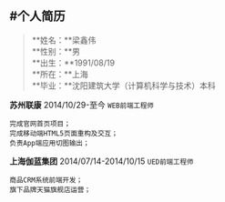 #个人简历
---
>**姓名：**梁鑫伟<br>
**性别：**男<br>
**出生：**1991/08/19<br>
**所在：**上海<br>
**毕业：**沈阳建筑大学（计算机科学与技术）本科<br>

**苏州联康** 2014/10/29-至今
`WEB前端工程师`
```
完成官网首页项目；
完成移动端HTML5页面重构及交互；
负责App端应用切图输出；
```

**上海伽蓝集团** 2014/07/14-2014/10/15
`UED前端工程师`
```
商品CRM系统前端开发；
旗下品牌天猫旗舰店运营；
```
